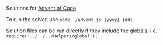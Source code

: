 Solutions for [Advent of Code](https://adventofcode.com/)

To run the solver, use ```node ./advent.js {yyyy} {dd}```.

Solution files can be run directly if they include the globals, i.e. `require('../../../Helpers/global');`